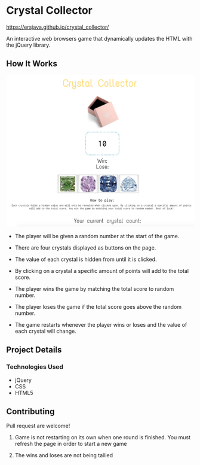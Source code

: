 # Crystal Collector
https://ersjava.github.io/crystal_collector/

An interactive web browsers game that dynamically updates the HTML with the jQuery library.

## How It Works

![Screenshot of game](/assets/images/screenshot.png) 

* The player will be given a random number at the start of the game.

* There are four crystals displayed as buttons on the page.

* The value of each crystal is hidden from until it is clicked.

* By clicking on a crystal a specific amount of points will add to the total score.

* The player wins the game by matching the total score to random number. 

* The player loses the game if the total score goes above the random number.

* The game restarts whenever the player wins or loses and the value of each crystal will change.

## Project Details

### Technologies Used
* jQuery
* CSS
* HTML5

## Contributing
Pull request are welcome!

1. Game is not restarting on its own when one round is finished. You must refresh the page in order to start a new game

2. The wins and loses are not being tallied
